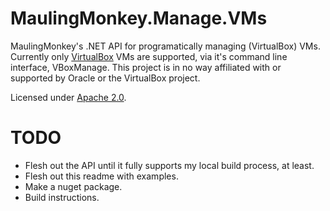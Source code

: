 # MaulingMonkey.Manage.VMs

MaulingMonkey's .NET API for programatically managing (VirtualBox) VMs.  Currently only [VirtualBox](https://www.virtualbox.org/) VMs are supported, via it's command line interface, VBoxManage.  This project is in no way affiliated with or supported by Oracle or the VirtualBox project.

Licensed under [Apache 2.0](LICENSE.txt).

# TODO
- Flesh out the API until it fully supports my local build process, at least.
- Flesh out this readme with examples.
- Make a nuget package.
- Build instructions.
